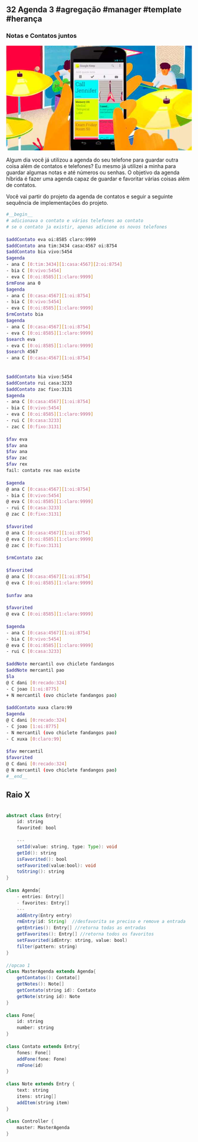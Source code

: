 ## 32 Agenda 3 #agregação #manager #template #herança
### Notas e Contatos juntos
![](figura.jpg)

Algum dia você já utilizou a agenda do seu telefone para guardar outra coisa além de contatos e telefones? Eu mesmo já utilizei a minha para guardar algumas notas e até números ou senhas. O objetivo da agenda híbrida é fazer uma agenda capaz de guardar e favoritar várias coisas além de contatos.

Você vai partir do projeto da agenda de contatos e seguir a seguinte sequência de implementações do projeto.

```bash
#__begin__
# adicionava o contato e vários telefones ao contato
# se o contato ja existir, apenas adicione os novos telefones

$addContato eva oi:8585 claro:9999
$addContato ana tim:3434 casa:4567 oi:8754
$addContato bia vivo:5454
$agenda
- ana C [0:tim:3434][1:casa:4567][2:oi:8754]
- bia C [0:vivo:5454]
- eva C [0:oi:8585][1:claro:9999]
$rmFone ana 0
$agenda
- ana C [0:casa:4567][1:oi:8754]
- bia C [0:vivo:5454]
- eva C [0:oi:8585][1:claro:9999]
$rmContato bia
$agenda
- ana C [0:casa:4567][1:oi:8754]
- eva C [0:oi:8585][1:claro:9999]
$search eva
- eva C [0:oi:8585][1:claro:9999]
$search 4567
- ana C [0:casa:4567][1:oi:8754]


$addContato bia vivo:5454
$addContato rui casa:3233
$addContato zac fixo:3131
$agenda
- ana C [0:casa:4567][1:oi:8754]
- bia C [0:vivo:5454]
- eva C [0:oi:8585][1:claro:9999]
- rui C [0:casa:3233]
- zac C [0:fixo:3131]

$fav eva
$fav ana
$fav ana
$fav zac
$fav rex
fail: contato rex nao existe

$agenda
@ ana C [0:casa:4567][1:oi:8754]
- bia C [0:vivo:5454]
@ eva C [0:oi:8585][1:claro:9999]
- rui C [0:casa:3233]
@ zac C [0:fixo:3131]

$favorited
@ ana C [0:casa:4567][1:oi:8754]
@ eva C [0:oi:8585][1:claro:9999]
@ zac C [0:fixo:3131]

$rmContato zac

$favorited
@ ana C [0:casa:4567][1:oi:8754]
@ eva C [0:oi:8585][1:claro:9999]

$unfav ana

$favorited
@ eva C [0:oi:8585][1:claro:9999]

$agenda
- ana C [0:casa:4567][1:oi:8754]
- bia C [0:vivo:5454]
@ eva C [0:oi:8585][1:claro:9999]
- rui C [0:casa:3233]

$addNote mercantil ovo chiclete fandangos
$addNote mercantil pao
$la
@ C dani [0:recado:324]
- C joao [1:oi:8775]
+ N mercantil (ovo chiclete fandangos pao)

$addContato xuxa claro:99
$agenda
@ C dani [0:recado:324]
- C joao [1:oi:8775]
- N mercantil (ovo chiclete fandangos pao)
- C xuxa [0:claro:99]

$fav mercantil
$favorited
@ C dani [0:recado:324]
@ N mercantil (ovo chiclete fandangos pao)
#__end__
```

## Raio X

```java

abstract class Entry{
    id: string
    favorited: bool

    ---
    setId(value: string, type: Type): void
    getId(): string
    isFavorited(): bool
    setFavorited(value:bool): void
    toString(): string
}

class Agenda{
    - entries: Entry[]
    - favorites: Entry[]
    ---
    addEntry(Entry entry)
    rmEntry(id: String)  //desfavorita se preciso e remove a entrada
    getEntries(): Entry[] //retorna todas as entradas
    getFavorites(): Entry[] //retorna todos os favoritos
    setFavorited(idEntry: string, value: bool)
    filter(pattern: string)
}

//opcao 1
class MasterAgenda extends Agenda{
    getContatos(): Contato[]
    getNotes(): Note[]
    getContato(string id): Contato
    getNote(string id): Note
}

class Fone{
    id: string
    number: string
}

class Contato extends Entry{
    fones: Fone[]
    addFone(fone: Fone)
    rmFone(id)
}

class Note extends Entry {
    text: string
    itens: string[]
    addItem(string item)
}

class Controller {
    master: MasterAgenda
}

```
